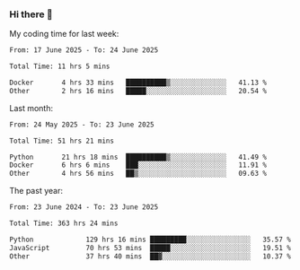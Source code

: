### Hi there 👋

My coding time for last week:

<!--START_SECTION:week-->

```txt
From: 17 June 2025 - To: 24 June 2025

Total Time: 11 hrs 5 mins

Docker       4 hrs 33 mins   ██████████▒░░░░░░░░░░░░░░   41.13 %
Other        2 hrs 16 mins   █████░░░░░░░░░░░░░░░░░░░░   20.54 %
```

<!--END_SECTION:week-->

Last month:

<!--START_SECTION:month-->

```txt
From: 24 May 2025 - To: 23 June 2025

Total Time: 51 hrs 21 mins

Python       21 hrs 18 mins  ██████████▒░░░░░░░░░░░░░░   41.49 %
Docker       6 hrs 6 mins    ███░░░░░░░░░░░░░░░░░░░░░░   11.91 %
Other        4 hrs 56 mins   ██▒░░░░░░░░░░░░░░░░░░░░░░   09.63 %
```

<!--END_SECTION:month-->

The past year:

<!--START_SECTION:year-->

```txt
From: 23 June 2024 - To: 23 June 2025

Total Time: 363 hrs 24 mins

Python             129 hrs 16 mins █████████░░░░░░░░░░░░░░░░   35.57 %
JavaScript         70 hrs 53 mins  █████░░░░░░░░░░░░░░░░░░░░   19.51 %
Other              37 hrs 40 mins  ██▓░░░░░░░░░░░░░░░░░░░░░░   10.37 %
```

<!--END_SECTION:year-->
